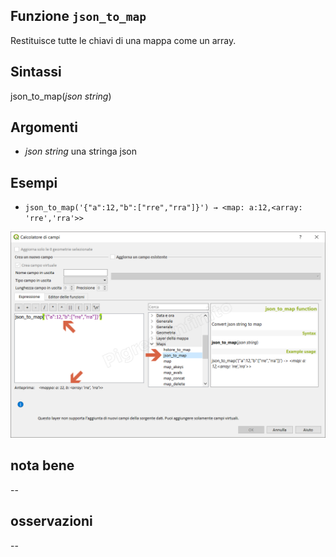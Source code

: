 ## Funzione `json_to_map`

Restituisce tutte le chiavi di una mappa come un array.

## Sintassi

json_to_map(_json string_)

## Argomenti

* _json string_ una stringa json

## Esempi

* ``json_to_map('{"a":12,"b":["rre","rra"]}') → <map: a:12,<array: 'rre','rra'>>``

![](/img/maps/json_to_map/json_to_map1.png)

## nota bene

--

## osservazioni

--

